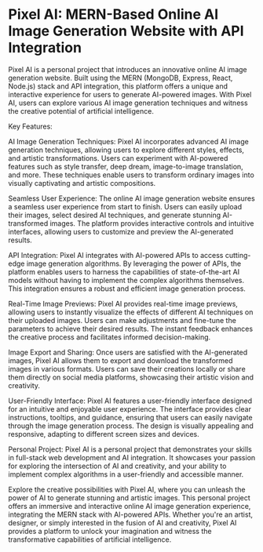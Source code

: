 # Pixel AI: MERN-Based Online AI Image Generation Website with API Integration 

Pixel AI is a personal project that introduces an innovative online AI image generation website. Built using the MERN (MongoDB, Express, React, Node.js) stack and API integration, this platform offers a unique and interactive experience for users to generate AI-powered images. With Pixel AI, users can explore various AI image generation techniques and witness the creative potential of artificial intelligence.

Key Features:

AI Image Generation Techniques: Pixel AI incorporates advanced AI image generation techniques, allowing users to explore different styles, effects, and artistic transformations. Users can experiment with AI-powered features such as style transfer, deep dream, image-to-image translation, and more. These techniques enable users to transform ordinary images into visually captivating and artistic compositions.

Seamless User Experience: The online AI image generation website ensures a seamless user experience from start to finish. Users can easily upload their images, select desired AI techniques, and generate stunning AI-transformed images. The platform provides interactive controls and intuitive interfaces, allowing users to customize and preview the AI-generated results.

API Integration: Pixel AI integrates with AI-powered APIs to access cutting-edge image generation algorithms. By leveraging the power of APIs, the platform enables users to harness the capabilities of state-of-the-art AI models without having to implement the complex algorithms themselves. This integration ensures a robust and efficient image generation process.

Real-Time Image Previews: Pixel AI provides real-time image previews, allowing users to instantly visualize the effects of different AI techniques on their uploaded images. Users can make adjustments and fine-tune the parameters to achieve their desired results. The instant feedback enhances the creative process and facilitates informed decision-making.

Image Export and Sharing: Once users are satisfied with the AI-generated images, Pixel AI allows them to export and download the transformed images in various formats. Users can save their creations locally or share them directly on social media platforms, showcasing their artistic vision and creativity.

User-Friendly Interface: Pixel AI features a user-friendly interface designed for an intuitive and enjoyable user experience. The interface provides clear instructions, tooltips, and guidance, ensuring that users can easily navigate through the image generation process. The design is visually appealing and responsive, adapting to different screen sizes and devices.

Personal Project: Pixel AI is a personal project that demonstrates your skills in full-stack web development and AI integration. It showcases your passion for exploring the intersection of AI and creativity, and your ability to implement complex algorithms in a user-friendly and accessible manner.

Explore the creative possibilities with Pixel AI, where you can unleash the power of AI to generate stunning and artistic images. This personal project offers an immersive and interactive online AI image generation experience, integrating the MERN stack with AI-powered APIs. Whether you're an artist, designer, or simply interested in the fusion of AI and creativity, Pixel AI provides a platform to unlock your imagination and witness the transformative capabilities of artificial intelligence.
